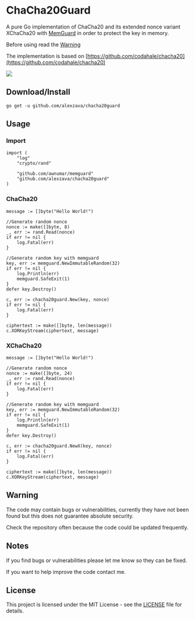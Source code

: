 # ChaCha20Guard

A pure Go implementation of ChaCha20 and its extended nonce variant XChaCha20 with [MemGuard](https://github.com/awnumar/memguard) in order to protect the key in memory.

Before using read the [Warning](README.md#Warning)

The implementation is based on [https://github.com/codahale/chacha20](https://github.com/codahale/chacha20)

<a href="https://godoc.org/github.com/alexzava/ChaCha20Guard"><img src="https://godoc.org/github.com/alexzava/ChaCha20Guard?status.svg"></a>

## Download/Install
```
go get -u github.com/alexzava/chacha20guard
```

## Usage

### Import
```
import (
	"log"
	"crypto/rand"

	"github.com/awnumar/memguard"
	"github.com/alexzava/chacha20guard"
)
```

### ChaCha20

```
message := []byte("Hello World!")

//Generate random nonce
nonce := make([]byte, 8)
_, err := rand.Read(nonce)
if err != nil {
	log.Fatal(err)
}

//Generate random key with memguard
key, err := memguard.NewImmutableRandom(32)
if err != nil {
	log.Println(err)
	memguard.SafeExit(1)
}
defer key.Destroy()

c, err := chacha20guard.New(key, nonce)
if err != nil {
	log.Fatal(err)
}

ciphertext := make([]byte, len(message))
c.XORKeyStream(ciphertext, message)
```

### XChaCha20

```
message := []byte("Hello World!")

//Generate random nonce
nonce := make([]byte, 24)
_, err := rand.Read(nonce)
if err != nil {
	log.Fatal(err)
}

//Generate random key with memguard
key, err := memguard.NewImmutableRandom(32)
if err != nil {
	log.Println(err)
	memguard.SafeExit(1)
}
defer key.Destroy()

c, err := chacha20guard.NewX(key, nonce)
if err != nil {
	log.Fatal(err)
}

ciphertext := make([]byte, len(message))
c.XORKeyStream(ciphertext, message)
```

## Warning

The code may contain bugs or vulnerabilities, currently they have not been found but this does not guarantee absolute security.

Check the repository often because the code could be updated frequently.

## Notes

If you find bugs or vulnerabilities please let me know so they can be fixed.

If you want to help improve the code contact me.

## License

This project is licensed under the MIT License - see the [LICENSE](LICENSE) file for details.